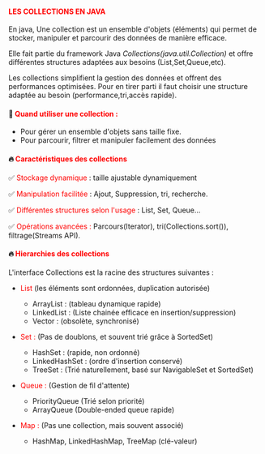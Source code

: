 #### <font color=red> LES COLLECTIONS EN JAVA  </font>


En java, Une collection est un ensemble d'objets (éléments) qui permet de stocker, manipuler et parcourir des données
de manière efficace.

Elle fait partie du framework Java <i>Collections(java.util.Collection)</i> et offre différentes structures adaptées
aux besoins (List,Set,Queue,etc).

Les collections simplifient la gestion des données et offrent des performances optimisées. Pour en tirer parti il faut 
choisir une structure adaptée au besoin (performance,tri,accès rapide).

#### 🎯 <font color=red>Quand utiliser une collection : </font>

* Pour gérer un ensemble d'objets sans taille fixe.
* Pour parcourir, filtrer et manipuler facilement des données 



#### 🔥 <font color=red> Caractéristiques des collections </font>

✅ <font color=red>Stockage dynamique</font> : taille ajustable dynamiquement

✅ <font color=red>Manipulation facilitée </font> : Ajout, Suppression, tri, recherche.

✅ <font color=red> Différentes structures selon l'usage </font> : List, Set, Queue...

✅ <font color=red> Opérations avancées :</font> Parcours(Iterator), tri(Collections.sort()), filtrage(Streams API).

#### 🔥 <font color=red>Hierarchies des collections </font>

L'interface Collections<E> est la racine des structures suivantes :

* <font color=red> List </font>(les éléments sont ordonnées, duplication autorisée) 

    * ArrayList : (tableau dynamique rapide)
    * LinkedList : (Liste chainée efficace en insertion/suppression) 
    * Vector : (obsolète, synchronisé)
  
  
* <font color=red> Set : </font>(Pas de doublons, et souvent trié grâce à SortedSet)

    * HashSet : (rapide, non ordonné)
    * LinkedHashSet : (ordre d'insertion conservé)
    * TreeSet : (Trié naturellement, basé sur NavigableSet et SortedSet)

* <font color=red>Queue :</font> (Gestion de fil d'attente)

    * PriorityQueue (Trié selon priorité)
    * ArrayQueue (Double-ended queue rapide)

* <font color=red>Map : </font> (Pas une collection, mais souvent associé)

    * HashMap, LinkedHashMap, TreeMap (clé-valeur)